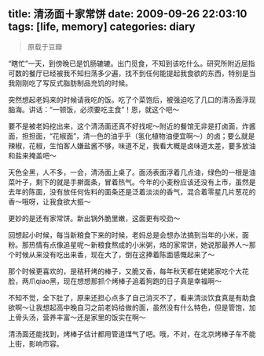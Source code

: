 title: 清汤面＋家常饼
date: 2009-09-26 22:03:10
tags: [life, memory] 
categories: diary
---
> 原载于豆瓣

“瞎忙”一天，到傍晚已是饥肠辘辘。出门觅食，不知到该吃什么。研究所附近屈指可数的餐厅已经被我不知扫荡多少遍，找不到任何能提起我食欲的东西，特别是当我刚刚吃了写反式脂肪制品充饥的时候。

突然想起老妈来的时候请我吃的饭。吃了个菜饱后，被强迫吃了几口的清汤面浮现脑海。讲话：“一顿饭，必须要吃主食”！恩，就这个吧～

要不是被老妈挖出来，这个清汤面还真不好找呢～附近的餐馆无非是打卤面，炸酱面，担担面，“花椒面”，清一色的油乎乎（氢化植物油便宜啊～）的卤；要么就是辣椒，花椒，生怕客人嫌盐酱不够，味道不足，我看大概是卤味道太差，要多放油和盐来掩盖吧～

天色全黑，人不多，一会，清汤面上桌了。面汤表面浮着几点油，绿色的一根是油菜叶子，剩下的就是手擀面条，冒着热气。今年的小麦粉应该还没有上市，虽然是去年的陈面，没有放任何佐料的面条还是泛着淡淡的香气，混合着零星几片葱花的香～哦呀，让我食欲大振～

更妙的是还有家常饼。新出锅外脆里嫩，这面更有咬劲～

回想起小时候，每当新粮食下来的时候，老妈总是会想办法搞到当年的小米，面粉。那热情有点像追星呢～新粮食熬成的小米粥，烙的家常饼，她说那最养人～那个时候从来没有吃出来香，现在大了，倒在这捧着陈面感慨起来了～

那个时候更喜欢的，是秸秆烤的棒子，又脆又香，每年秋天都在姥姥家吃个大花脸，两爪qiao黑，现在想想那抓个烤棒子追着狗跑的日子真是幸福啊～

不知不觉，全下肚了，原来还担心点多了自己消灭不了，看来清淡饮食真是有助食欲啊～让我想起高中晚自习之前老妈给做的面，虽然没有什么特色，但是管饱，加上骨头汤，营养丰富～还是家里的饭实在啊～

清汤面还能找到，烤棒子估计都用管道煤气了吧。哦，不对，在北京烤棒子车不能上街，影响市容。
